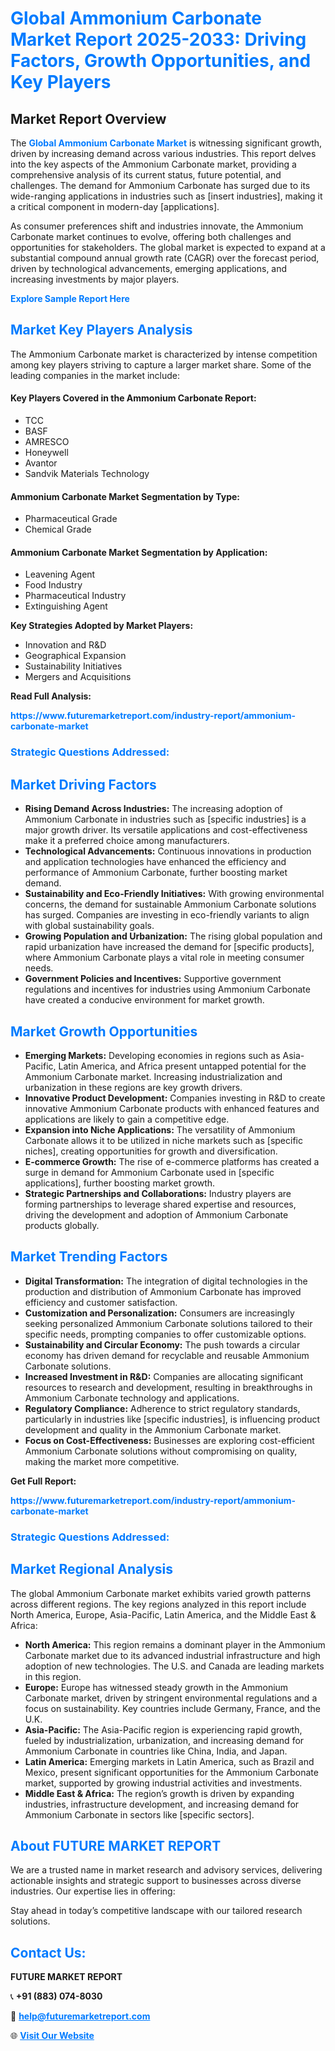 <h1 style="color: #007BFF;">Global Ammonium Carbonate Market Report 2025-2033: Driving Factors, Growth Opportunities, and Key Players</h1>

<section id="overview">
<h2>Market Report Overview</h2>
<p>The <a href="https://www.futuremarketreport.com/industry-report/ammonium-carbonate-market" style="color: #007BFF; text-decoration: none;"><strong>Global Ammonium Carbonate Market</strong></a> is witnessing significant growth, driven by increasing demand across various industries. This report delves into the key aspects of the Ammonium Carbonate market, providing a comprehensive analysis of its current status, future potential, and challenges. The demand for Ammonium Carbonate has surged due to its wide-ranging applications in industries such as [insert industries], making it a critical component in modern-day [applications].</p>
<p>As consumer preferences shift and industries innovate, the Ammonium Carbonate market continues to evolve, offering both challenges and opportunities for stakeholders. The global market is expected to expand at a substantial compound annual growth rate (CAGR) over the forecast period, driven by technological advancements, emerging applications, and increasing investments by major players.</p>
</section>

<section id="overview">
<p><a href="https://www.futuremarketreport.com/request-sample/reportId=84699" style="color: #007BFF; text-decoration: none;"><strong>Explore Sample Report Here</strong></a></p>
</section>

<section id="key-players">
<h2 style="color: #007BFF;">Market Key Players Analysis</h2>
<p>The Ammonium Carbonate market is characterized by intense competition among key players striving to capture a larger market share. Some of the leading companies in the market include:</p>
<h4>Key Players Covered in the Ammonium Carbonate Report:</h4>
<ul><li>TCC</li><li>BASF</li><li>AMRESCO</li><li>Honeywell</li><li>Avantor</li><li>Sandvik Materials Technology</li></ul>
<h4>Ammonium Carbonate Market Segmentation by Type:</h4>
<ul><li>Pharmaceutical Grade</li><li>Chemical Grade</li></ul>

<h4>Ammonium Carbonate Market Segmentation by Application:</h4>
<ul><li>Leavening Agent</li><li>Food Industry</li><li>Pharmaceutical Industry</li><li>Extinguishing Agent</li></ul>
<p><strong>Key Strategies Adopted by Market Players:</strong></p>
<ul>
<li>Innovation and R&D</li>
<li>Geographical Expansion</li>
<li>Sustainability Initiatives</li>
<li>Mergers and Acquisitions</li>
</ul>
</section>

<section>
<p><strong>Read Full Analysis: </strong></p><a href="https://www.futuremarketreport.com/industry-report/ammonium-carbonate-market" style="color: #007BFF; text-decoration: none;"><strong>https://www.futuremarketreport.com/industry-report/ammonium-carbonate-market</strong></a>
<h3 style="color: #007BFF;">Strategic Questions Addressed:</h3>
</section>

<section id="driving-factors">
<h2 style="color: #007BFF;">Market Driving Factors</h2>
<ul>
<li><strong>Rising Demand Across Industries:</strong> The increasing adoption of Ammonium Carbonate in industries such as [specific industries] is a major growth driver. Its versatile applications and cost-effectiveness make it a preferred choice among manufacturers.</li>
<li><strong>Technological Advancements:</strong> Continuous innovations in production and application technologies have enhanced the efficiency and performance of Ammonium Carbonate, further boosting market demand.</li>
<li><strong>Sustainability and Eco-Friendly Initiatives:</strong> With growing environmental concerns, the demand for sustainable Ammonium Carbonate solutions has surged. Companies are investing in eco-friendly variants to align with global sustainability goals.</li>
<li><strong>Growing Population and Urbanization:</strong> The rising global population and rapid urbanization have increased the demand for [specific products], where Ammonium Carbonate plays a vital role in meeting consumer needs.</li>
<li><strong>Government Policies and Incentives:</strong> Supportive government regulations and incentives for industries using Ammonium Carbonate have created a conducive environment for market growth.</li>
</ul>
</section>

<section id="growth-opportunities">
<h2 style="color: #007BFF;">Market Growth Opportunities</h2>
<ul>
<li><strong>Emerging Markets:</strong> Developing economies in regions such as Asia-Pacific, Latin America, and Africa present untapped potential for the Ammonium Carbonate market. Increasing industrialization and urbanization in these regions are key growth drivers.</li>
<li><strong>Innovative Product Development:</strong> Companies investing in R&D to create innovative Ammonium Carbonate products with enhanced features and applications are likely to gain a competitive edge.</li>
<li><strong>Expansion into Niche Applications:</strong> The versatility of Ammonium Carbonate allows it to be utilized in niche markets such as [specific niches], creating opportunities for growth and diversification.</li>
<li><strong>E-commerce Growth:</strong> The rise of e-commerce platforms has created a surge in demand for Ammonium Carbonate used in [specific applications], further boosting market growth.</li>
<li><strong>Strategic Partnerships and Collaborations:</strong> Industry players are forming partnerships to leverage shared expertise and resources, driving the development and adoption of Ammonium Carbonate products globally.</li>
</ul>
</section>

<section id="trending-factors">
<h2 style="color: #007BFF;">Market Trending Factors</h2>
<ul>
<li><strong>Digital Transformation:</strong> The integration of digital technologies in the production and distribution of Ammonium Carbonate has improved efficiency and customer satisfaction.</li>
<li><strong>Customization and Personalization:</strong> Consumers are increasingly seeking personalized Ammonium Carbonate solutions tailored to their specific needs, prompting companies to offer customizable options.</li>
<li><strong>Sustainability and Circular Economy:</strong> The push towards a circular economy has driven demand for recyclable and reusable Ammonium Carbonate solutions.</li>
<li><strong>Increased Investment in R&D:</strong> Companies are allocating significant resources to research and development, resulting in breakthroughs in Ammonium Carbonate technology and applications.</li>
<li><strong>Regulatory Compliance:</strong> Adherence to strict regulatory standards, particularly in industries like [specific industries], is influencing product development and quality in the Ammonium Carbonate market.</li>
<li><strong>Focus on Cost-Effectiveness:</strong> Businesses are exploring cost-efficient Ammonium Carbonate solutions without compromising on quality, making the market more competitive.</li>
</ul>
</section>

<section>
<p><strong>Get Full Report: </strong></p><a href="https://www.futuremarketreport.com/industry-report/ammonium-carbonate-market" style="color: #007BFF; text-decoration: none;"><strong>https://www.futuremarketreport.com/industry-report/ammonium-carbonate-market</strong></a>
<h3 style="color: #007BFF;">Strategic Questions Addressed:</h3>
</section>


<section id="regional-analysis">
<h2 style="color: #007BFF;">Market Regional Analysis</h2>
<p>The global Ammonium Carbonate market exhibits varied growth patterns across different regions. The key regions analyzed in this report include North America, Europe, Asia-Pacific, Latin America, and the Middle East & Africa:</p>
<ul>
<li><strong>North America:</strong> This region remains a dominant player in the Ammonium Carbonate market due to its advanced industrial infrastructure and high adoption of new technologies. The U.S. and Canada are leading markets in this region.</li>
<li><strong>Europe:</strong> Europe has witnessed steady growth in the Ammonium Carbonate market, driven by stringent environmental regulations and a focus on sustainability. Key countries include Germany, France, and the U.K.</li>
<li><strong>Asia-Pacific:</strong> The Asia-Pacific region is experiencing rapid growth, fueled by industrialization, urbanization, and increasing demand for Ammonium Carbonate in countries like China, India, and Japan.</li>
<li><strong>Latin America:</strong> Emerging markets in Latin America, such as Brazil and Mexico, present significant opportunities for the Ammonium Carbonate market, supported by growing industrial activities and investments.</li>
<li><strong>Middle East & Africa:</strong> The region’s growth is driven by expanding industries, infrastructure development, and increasing demand for Ammonium Carbonate in sectors like [specific sectors].</li>
</ul>
</section>

<footer>
<h2 style="color: #007BFF;">About FUTURE MARKET REPORT</h2>
<p>We are a trusted name in market research and advisory services, delivering actionable insights and strategic support to businesses across diverse industries. Our expertise lies in offering:</p>

<p>Stay ahead in today’s competitive landscape with our tailored research solutions.</p>

<h2 style="color: #007BFF;">Contact Us:</h2>
<p><strong>FUTURE MARKET REPORT</strong></p>
<p>📞 <strong>+91 (883) 074-8030</strong></p>
<p>📧 <strong><a href="mailto:help@futuremarketreport.com" style="color: #007BFF;">help@futuremarketreport.com</a></strong></p>
<p>🌐 <strong><a href="https://www.futuremarketreport.com/" style="color: #007BFF;">Visit Our Website</a></strong></p>
</footer>